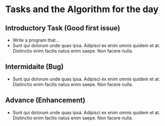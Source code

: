 # Tasks and the Algorithm for the day

## Introductory Task (Good first issue)

- Write a program that...
- Sunt qui dolorum unde quas ipsa.
  Adipisci ex enim omnis quidem et at.
  Distinctio enim facilis natus enim saepe.
  Non facere nulla.

## Intermidaite (Bug)

- Sunt qui dolorum unde quas ipsa.
  Adipisci ex enim omnis quidem et at.
  Distinctio enim facilis natus enim saepe.
  Non facere nulla.

## Advance (Enhancement)

- Sunt qui dolorum unde quas ipsa.
  Adipisci ex enim omnis quidem et at.
  Distinctio enim facilis natus enim saepe.
  Non facere nulla.
